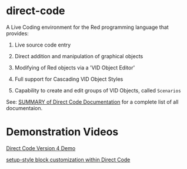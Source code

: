 
# direct-code

A Live Coding environment for the Red programming language that provides:

  

1) Live source code entry

2) Direct addition and manipulation of graphical objects

3) Modifying of Red objects via a 'VID Object Editor'

4) Full support for Cascading VID Object Styles

5) Capability to create and edit groups of VID Objects, called `Scenarios`

  

See: [SUMMARY of Direct Code Documentation](https://github.com/mikeyaunish/direct-code/blob/master/docs/SUMMARY.adoc) for a complete list of all documentaion.

  

# Demonstration Videos
[Direct Code Version 4 Demo](https://www.youtube.com/watch?v=1DtwYz9eeoU)

[setup-style block customization within Direct Code](https://www.youtube.com/watch?v=Jfdt2EFkL3Q)
